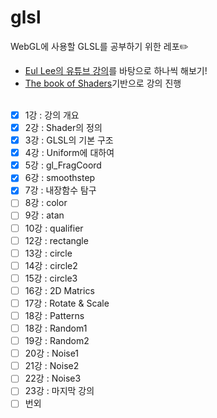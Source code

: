 # glsl

WebGL에 사용할 GLSL를 공부하기 위한 레포✏️

- [Eul Lee의 유튜브 강의](https://www.youtube.com/@Czernylee)를 바탕으로 하나씩 해보기!
- [The book of Shaders](https://thebookofshaders.com/)기반으로 강의 진행<br/><br/>

- [x] 1강 : 강의 개요
- [x] 2강 : Shader의 정의
- [x] 3강 : GLSL의 기본 구조
- [x] 4강 : Uniform에 대하여
- [x] 5강 : gl_FragCoord
- [x] 6강 : smoothstep
- [x] 7강 : 내장함수 탐구
- [ ] 8강 : color
- [ ] 9강 : atan
- [ ] 10강 : qualifier
- [ ] 12강 : rectangle
- [ ] 13강 : circle
- [ ] 14강 : circle2
- [ ] 15강 : circle3
- [ ] 16강 : 2D Matrics
- [ ] 17강 : Rotate & Scale
- [ ] 18강 : Patterns
- [ ] 18강 : Random1
- [ ] 19강 : Random2
- [ ] 20강 : Noise1
- [ ] 21강 : Noise2
- [ ] 22강 : Noise3
- [ ] 23강 : 마지막 강의
- [ ] 번외

